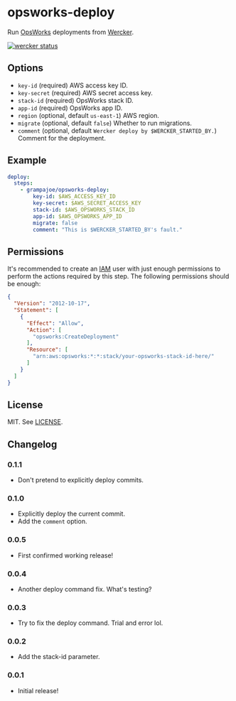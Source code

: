 # opsworks-deploy

Run [OpsWorks](http://aws.amazon.com/opsworks/) deployments from
[Wercker](http://wercker.com/).

[![wercker status](https://app.wercker.com/status/be44f2d6fed2b831a4e260b61611191a/s/master "wercker status")](https://app.wercker.com/project/bykey/be44f2d6fed2b831a4e260b61611191a)

## Options

- `key-id` (required) AWS access key ID.
- `key-secret` (required) AWS secret access key.
- `stack-id` (required) OpsWorks stack ID.
- `app-id` (required) OpsWorks app ID.
- `region` (optional, default `us-east-1`) AWS region.
- `migrate` (optional, default `false`) Whether to run migrations.
- `comment` (optional, default `Wercker deploy by $WERCKER_STARTED_BY.`)
  Comment for the deployment.

## Example

```yaml
deploy:
  steps:
    - grampajoe/opsworks-deploy:
        key-id: $AWS_ACCESS_KEY_ID
        key-secret: $AWS_SECRET_ACCESS_KEY
        stack-id: $AWS_OPSWORKS_STACK_ID
        app-id: $AWS_OPSWORKS_APP_ID
        migrate: false
        comment: "This is $WERCKER_STARTED_BY's fault."
```

## Permissions

It's recommended to create an [IAM](http://aws.amazon.com/iam/) user with
just enough permissions to perform the actions required by this step. The
following permissions should be enough:

```json
{
  "Version": "2012-10-17",
  "Statement": [
    {
      "Effect": "Allow",
      "Action": [
        "opsworks:CreateDeployment"
      ],
      "Resource": [
        "arn:aws:opsworks:*:*:stack/your-opsworks-stack-id-here/"
      ]
    }
  ]
}
```

## License

MIT. See [LICENSE](LICENSE).

## Changelog

### 0.1.1

- Don't pretend to explicitly deploy commits.

### 0.1.0

- Explicitly deploy the current commit.
- Add the `comment` option.

### 0.0.5

- First confirmed working release!

### 0.0.4

- Another deploy command fix. What's testing?

### 0.0.3

- Try to fix the deploy command. Trial and error lol.

### 0.0.2

- Add the stack-id parameter.

### 0.0.1

- Initial release!
